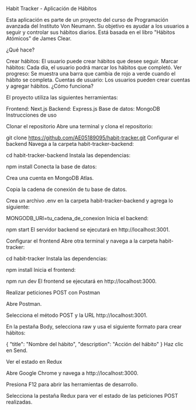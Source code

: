Habit Tracker - Aplicación de Hábitos

Esta aplicación es parte de un proyecto del curso de Programación avanzada del Instituto Von Neumann. Su objetivo es ayudar a los usuarios a seguir y controlar sus hábitos diarios. Está basada en el libro "Hábitos Atómicos" de James Clear.

¿Qué hace?

Crear hábitos: El usuario puede crear hábitos que desee seguir.
Marcar hábitos: Cada día, el usuario podrá marcar los hábitos que completó.
Ver progreso: Se muestra una barra que cambia de rojo a verde cuando el hábito se completa.
Cuentas de usuario: Los usuarios pueden crear cuentas y agregar hábitos.
¿Cómo funciona?

El proyecto utiliza las siguientes herramientas:

Frontend: Next.js
Backend: Express.js
Base de datos: MongoDB
Instrucciones de uso

Clonar el repositorio
Abre una terminal y clona el repositorio:

git clone https://github.com/AE05189095/habit-tracker.git
Configurar el backend
Navega a la carpeta habit-tracker-backend:

cd habit-tracker-backend
Instala las dependencias:

npm install
Conecta la base de datos:

Crea una cuenta en MongoDB Atlas.

Copia la cadena de conexión de tu base de datos.

Crea un archivo .env en la carpeta habit-tracker-backend y agrega lo siguiente:

MONGODB_URI=tu_cadena_de_conexion
Inicia el backend:

npm start
El servidor backend se ejecutará en http://localhost:3001.

Configurar el frontend
Abre otra terminal y navega a la carpeta habit-tracker:

cd habit-tracker
Instala las dependencias:

npm install
Inicia el frontend:

npm run dev
El frontend se ejecutará en http://localhost:3000.

Realizar peticiones POST con Postman

Abre Postman.

Selecciona el método POST y la URL http://localhost:3001.

En la pestaña Body, selecciona raw y usa el siguiente formato para crear hábitos:

{
  "title": "Nombre del hábito",
  "description": "Acción del hábito"
}
Haz clic en Send.

Ver el estado en Redux

Abre Google Chrome y navega a http://localhost:3000.

Presiona F12 para abrir las herramientas de desarrollo.

Selecciona la pestaña Redux para ver el estado de las peticiones POST realizadas.
